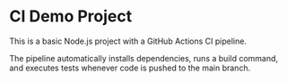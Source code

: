 # CI Demo Project

This is a basic Node.js project with a GitHub Actions CI pipeline.

The pipeline automatically installs dependencies, runs a build command, and executes tests whenever code is pushed to the main branch.
